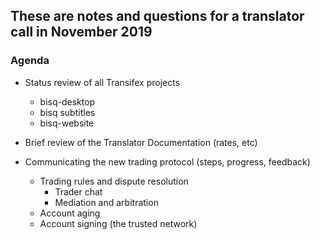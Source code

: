 ## These are notes and questions for a translator call in November 2019

### Agenda

- Status review of all Transifex projects
    - bisq-desktop
    - bisq subtitles
    - bisq-website
    
- Brief review of the Translator Documentation (rates, etc)

- Communicating the new trading protocol (steps, progress, feedback)
    - Trading rules and dispute resolution
      - Trader chat
      - Mediation and arbitration
    - Account aging
    - Account signing (the trusted network)
    
